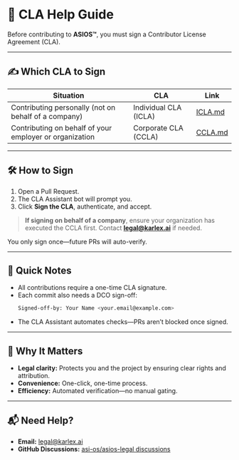 

# 🤝 CLA Help Guide

Before contributing to **ASIOS™**, you must sign a Contributor License Agreement (CLA).

---

## ✍️ Which CLA to Sign

| Situation                                                  | CLA                        | Link                                                                 |
|------------------------------------------------------------|----------------------------|----------------------------------------------------------------------|
| Contributing personally (not on behalf of a company)       | Individual CLA (ICLA)      | [ICLA.md](https://github.com/asi-os/asios-legal/blob/main/ICLA.md)   |
| Contributing on behalf of your employer or organization    | Corporate CLA (CCLA)       | [CCLA.md](https://github.com/asi-os/asios-legal/blob/main/CCLA.md)   |

---

## 🛠️ How to Sign

1. Open a Pull Request.  
2. The CLA Assistant bot will prompt you.  
3. Click **Sign the CLA**, authenticate, and accept.

> **If signing on behalf of a company**, ensure your organization has executed the CCLA first. Contact **legal@karlex.ai** if needed.

You only sign once—future PRs will auto-verify.

---

## 🧠 Quick Notes

- All contributions require a one-time CLA signature.  
- Each commit also needs a DCO sign-off:  
  ```bash
  Signed-off-by: Your Name <your.email@example.com>
  ```  
- The CLA Assistant automates checks—PRs aren’t blocked once signed.

---

## 🚀 Why It Matters

- **Legal clarity:** Protects you and the project by ensuring clear rights and attribution.  
- **Convenience:** One-click, one-time process.  
- **Efficiency:** Automated verification—no manual gating.

---

## 📬 Need Help?

- **Email:** legal@karlex.ai  
- **GitHub Discussions:** [asi-os/asios-legal discussions](https://github.com/asi-os/asios-legal/discussions)  
